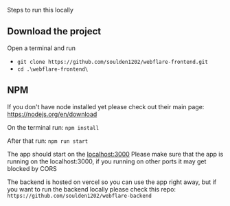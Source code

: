 Steps to run this locally


## Download the project
Open a terminal and run 

- `git clone https://github.com/soulden1202/webflare-frontend.git`
- `cd .\webflare-frontend\`

## NPM

If you don't have node installed yet please check out their main page: https://nodejs.org/en/download

On the terminal run: 
`npm install`

After that run:
`npm run start`

The app should start on the [localhost:3000](http://localhost:3000)
Please make sure that the app is running on the localhost:3000, if you running on other ports it may get blocked by CORS


The backend is hosted on vercel so you can use the app right away, but if you want to run the backend locally please check this repo:
`https://github.com/soulden1202/webflare-backend`
